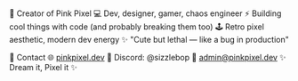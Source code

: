 🩷 Creator of Pink Pixel
💻 Dev, designer, gamer, chaos engineer
⚡ Building cool things with code (and probably breaking them too)
🕹️ Retro pixel aesthetic, modern dev energy
✨ "Cute but lethal — like a bug in production"


🩷 Contact
🌐 [pinkpixel.dev](http://pinkpixel.dev)
💬 Discord: @sizzlebop
📧 admin@pinkpixel.dev
✨ Dream it, Pixel it ✨

<!---
sizzlebop/sizzlebop is a ✨ special ✨ repository because its `README.md` (this file) appears on your GitHub profile.
You can click the Preview link to take a look at your changes.
--->
